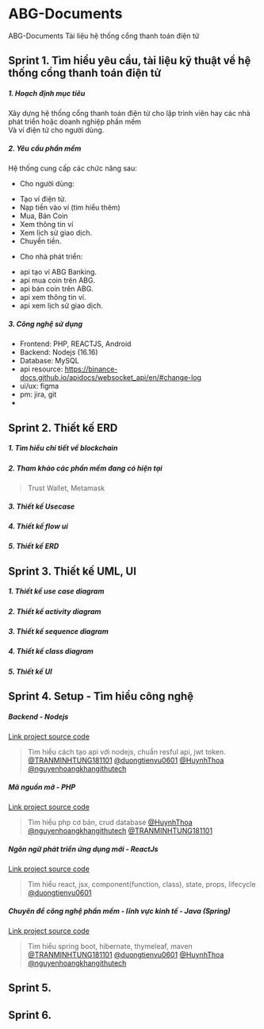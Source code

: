# ABG-Documents
ABG-Documents Tài liệu hệ thống cổng thanh toán điện tử

## Sprint 1. Tìm hiểu yêu cầu, tài liệu kỹ thuật về hệ thống cổng thanh toán điện tử

##### 1. Hoạch định mục tiêu
  Xây dựng hệ thống cổng thanh toán điện tử cho lập trình viên hay các nhà phát triển hoặc doanh nghiệp phần mềm <br>
Và ví điện tử cho người dùng. 

##### 2. Yêu cầu phần mềm 
  Hệ thống cung cấp các chức năng sau:<br>
  - Cho người dùng:<br>
  + Tạo ví điện tử. <br>
  + Nạp tiền vào ví (tìm hiểu thêm)<br>
  + Mua, Bán Coin <br>
  + Xem thông tin ví <br>
  + Xem lịch sử giao dịch. <br>
  + Chuyển tiền. <br>
  
  - Cho nhà phát triển: <br>
  + api tạo ví ABG Banking.<br>
  + api mua coin trên ABG.<br>
  + api bán coin trên ABG.<br>
  + api xem thông tin ví.<br>
  + api xem lịch sử giao dịch.<br>
  
##### 3. Công nghệ sử dụng
  + Frontend: PHP, REACTJS, Android
  + Backend: Nodejs (16.16)
  + Database: MySQL 
  + api resource: https://binance-docs.github.io/apidocs/websocket_api/en/#change-log
  + ui/ux: figma
  + pm: jira, git
  + 
  
## Sprint 2. Thiết kế ERD
##### 1. Tìm hiểu chi tiết về blockchain
##### 2. Tham khảo các phần mềm đang có hiện tại
> Trust Wallet, Metamask
##### 3. Thiết kế Usecase
##### 4. Thiết kế flow ui
##### 5. Thiết kế ERD

## Sprint 3. Thiết kế UML, UI
##### 1. Thiết kế use case diagram
##### 2. Thiết kế activity diagram
##### 3. Thiết kế sequence diagram
##### 4. Thiết kế class diagram
##### 5. Thiết kế UI

## Sprint 4. Setup - Tìm hiểu công nghệ
##### Backend - Nodejs
[Link project source code](https://github.com/nguyenhoangkhangithutech/Node-BE-ABG)
> Tìm hiểu cách tạo api với nodejs, chuẩn resful api, jwt token. [@TRANMINHTUNG181101](https://github.com/TRANMINHTUNG181101)
 [@duongtienvu0601](https://github.com/duongtienvu0601)
 [@HuynhThoa](https://github.com/HuynhThoa) [@nguyenhoangkhangithutech](https://github.com/nguyenhoangkhangithutech)

##### Mã nguồn mở - PHP
[Link project source code](https://github.com/nguyenhoangkhangithutech/PHP-BE-ABG)
> Tìm hiểu php cơ bản, crud database 
>  [@HuynhThoa](https://github.com/HuynhThoa) [@nguyenhoangkhangithutech](https://github.com/nguyenhoangkhangithutech) [@TRANMINHTUNG181101](https://github.com/TRANMINHTUNG181101)
##### Ngôn ngữ phát triển ứng dụng mới - ReactJs
[Link project source code](https://github.com/nguyenhoangkhangithutech/REACT-FE-ABG)
> Tìm hiểu react, jsx, component(function, class), state, props, lifecycle  [@duongtienvu0601](https://github.com/duongtienvu0601)
##### Chuyên đề công nghệ phần mềm - lĩnh vực kinh tế - Java (Spring)
[Link project source code](https://github.com/nguyenhoangkhangithutech/JAVA-FE-ABG)
> Tìm hiểu spring boot, hibernate, thymeleaf, maven
[@TRANMINHTUNG181101](https://github.com/TRANMINHTUNG181101)
 [@duongtienvu0601](https://github.com/duongtienvu0601)
 [@HuynhThoa](https://github.com/HuynhThoa) [@nguyenhoangkhangithutech](https://github.com/nguyenhoangkhangithutech)

## Sprint 5. 
## Sprint 6. 
